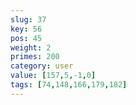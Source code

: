 ```yaml
---
slug: 37
key: 56
pos: 45
weight: 2
primes: 200
category: user
value: [157,5,-1,0]
tags: [74,148,166,179,182]
---
```


